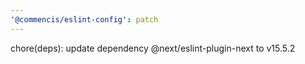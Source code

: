 ```yaml
---
'@commencis/eslint-config': patch
---
```


chore(deps): update dependency @next/eslint-plugin-next to v15.5.2
